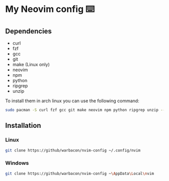 # My Neovim config ⌨️

## Dependencies

- curl
- fzf
- gcc
- git
- make (Linux only)
- neovim
- npm
- python
- ripgrep
- unzip

To install them in arch linux you can use the following command:

```sh
sudo pacman -S curl fzf gcc git make neovim npm python ripgrep unzip --needed
```

## Installation

### Linux

```sh
git clone https://github/warbacon/nvim-config ~/.config/nvim
```

### Windows

```sh
git clone https://github/warbacon/nvim-config ~\AppData\Local\nvim
```
